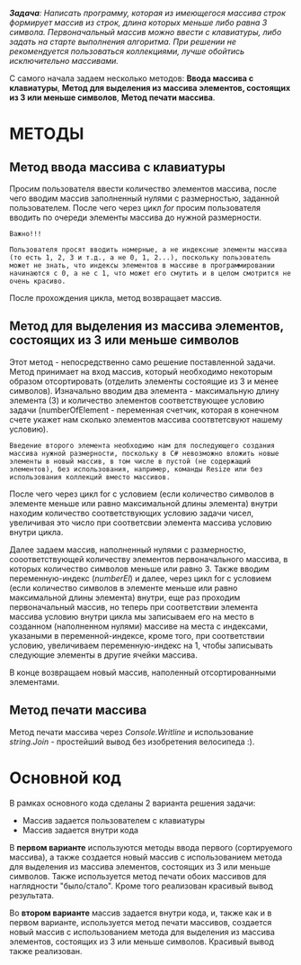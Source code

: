 ***Задача**: Написать программу, которая из имеющегося массива строк формирует массив из строк, длина которых меньше либо равна 3 символа. Первоначальный массив можно ввести с клавиатуры, либо задать на старте выполнения алгоритма. При решении не рекомендуется пользоваться коллекциями, лучше обойтись исключительно массивами.*

С самого начала задаем несколько методов: **Ввода массива с клавиатуры**, **Метод для выделения из массива элементов, состоящих из 3 или меньше символов**, **Метод печати массива**.

# МЕТОДЫ

## Метод ввода массива с клавиатуры
Просим пользователя ввести количество элементов массива, после чего вводим массив заполненный нулями с размерностью, заданной пользователем. После чего через цикл *for* просим пользователя вводить по очереди элементы массива до нужной размерности.

    Важно!!!

    Пользователя просят вводить номерные, а не индексные элементы массива (то есть 1, 2, 3 и т.д., а не 0, 1, 2...), поскольку пользователь может не знать, что индексы элементов в массиве в программировании начинаются с 0, а не с 1, что может его смутить и в целом смотрится не очень красиво.

После прохождения цикла, метод возвращает массив.

##  Метод для выделения из массива элементов, состоящих из 3 или меньше символов
Этот метод - непосредственно само решение поставленной задачи.
Метод принимает на вход массив, который необходимо некоторым образом отсортировать (отделить элементы состоящие из 3 и менее символов).
Изначально вводим два элемента - максимальную длину элемента (3) и количество элементов соответствующее условию задачи (numberOfElement - переменная счетчик, которая в конечном счете укажет нам сколько элементов массива соотвтетсвуют нашему условию).

    Введение второго элемента необходимо нам для последующего создания массива нужной размерности, поскольку в С# невозможно вложить новые элементы в новый массив, в том числе в пустой (не содержащий элементов), без использования, например, команды Resize или без использования коллекций вместо массивов.

После чего через цикл for с условием (если количество символов в элементе меньше или равно максимальной длины элемента) внутри находим количество соответствующих условию задачи чисел, увеличивая это число при соответсвии элемента массива условию внутри цикла.

Далее задаем массив, наполненный нулями с размерностю, сооответствующей количеству элементов первоначального массива, в которых количество символов меньше или равно 3.
Также вводим переменную-индекс (*numberEl*) и далее, через цикл for с условием (если количество символов в элементе меньше или равно максимальной длины элемента) внутри, еще раз проходим первоначальный массив, но теперь при соответствии элемента массива условию внутри цикла мы записываем его на место в созданном (наполненном нулями) массиве на места с индексами, указаными в переменной-индексе, кроме того, при соответствии условию, увеличиваем переменную-индекс на 1, чтобы записывать следующие элементы в другие ячейки массива.

В конце возвращаем новый массив, наполенный отсортированными элементами.

## Метод печати массива
Метод печати массива через *Console.Writline* и использование *string.Join* - простейший вывод без изобретения велосипеда :).

# Основной код
В рамках основного кода сделаны 2 варианта решения задачи:
* Массив задается пользователем с клавиатуры
* Массив задается внутри кода

В **первом варианте** используются методы ввода первого (сортируемого массива), а также создается новый массив с использованием метода для выделения из массива элементов, состоящих из 3 или меньше символов. Также используется метод печати обоих массивов для наглядности "было/стало".
Кроме того реализован красивый вывод результата.

Во **втором варианте** массив задается внутри кода, и, также как и в первом варианте, используется метод печати массивов,  создается новый массив с использованием метода для выделения из массива элементов, состоящих из 3 или меньше символов.
Красивый вывод также реализован.